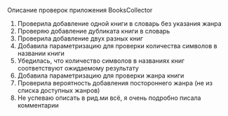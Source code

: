 Описание проверок приложения BooksCollector

1. Проверила добавление одной книги в словарь без указания жанра
2. Проверяю добавление дубликата книги в словарь
3. Проверила добавление двух разных книг
4. Добавила параметризацию для проверки количества символов в названии книги
5. Убедилась, что количество символов в названиях книг соответствуют ожидаемому результату
6. Добавила параметризацию для проверки жанра книги
7. Проверила вероятность добавления постороннего жанра (не из списка доступных жанров)
8. Не успеваю описать в рид.ми всё, я очень подробно писала комментарии
